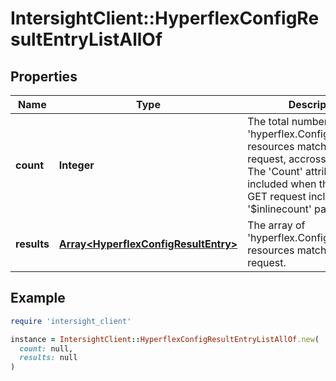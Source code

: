 # IntersightClient::HyperflexConfigResultEntryListAllOf

## Properties

| Name | Type | Description | Notes |
| ---- | ---- | ----------- | ----- |
| **count** | **Integer** | The total number of &#39;hyperflex.ConfigResultEntry&#39; resources matching the request, accross all pages. The &#39;Count&#39; attribute is included when the HTTP GET request includes the &#39;$inlinecount&#39; parameter. | [optional] |
| **results** | [**Array&lt;HyperflexConfigResultEntry&gt;**](HyperflexConfigResultEntry.md) | The array of &#39;hyperflex.ConfigResultEntry&#39; resources matching the request. | [optional] |

## Example

```ruby
require 'intersight_client'

instance = IntersightClient::HyperflexConfigResultEntryListAllOf.new(
  count: null,
  results: null
)
```

